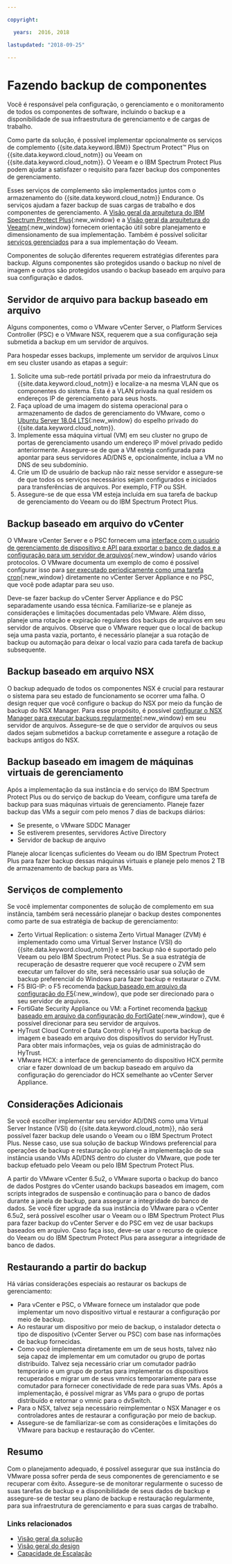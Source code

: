 ```yaml
---

copyright:

  years:  2016, 2018

lastupdated: "2018-09-25"

---
```


# Fazendo backup de componentes

Você é responsável pela configuração, o gerenciamento e o monitoramento de todos os componentes de software, incluindo o backup e a disponibilidade de sua infraestrutura de gerenciamento e de cargas de trabalho.

Como parte da solução, é possível implementar opcionalmente os serviços de complemento {{site.data.keyword.IBM}} Spectrum Protect&trade; Plus on {{site.data.keyword.cloud_notm}} ou Veeam on {{site.data.keyword.cloud_notm}}. O Veeam e o IBM Spectrum Protect Plus podem ajudar a satisfazer o requisito para fazer backup dos componentes de gerenciamento.

Esses serviços de complemento são implementados juntos com o armazenamento do {{site.data.keyword.cloud_notm}} Endurance. Os serviços ajudam a fazer backup de suas cargas de trabalho e dos componentes de gerenciamento. A [Visão geral da arquitetura do IBM Spectrum Protect Plus](https://www.ibm.com/cloud/garage/architectures/implementation/virtualization_backup_spplus){:new_window} e a [Visão geral da arquitetura do Veeam](https://www.ibm.com/cloud/garage/architectures/implementation/virtualization_backup_veeam){:new_window} fornecem orientação útil sobre planejamento e dimensionamento de sua implementação. Também é possível solicitar [serviços gerenciados](https://console.bluemix.net/infrastructure/vmware-solutions/console/gettingstarted/veeam/vcs/managed) para a sua implementação do Veeam.

Componentes de solução diferentes requerem estratégias diferentes para backup. Alguns componentes são protegidos usando o backup no nível de imagem e outros são protegidos usando o backup baseado em arquivo para sua configuração e dados.

## Servidor de arquivo para backup baseado em arquivo

Alguns componentes, como o VMware vCenter Server, o Platform Services Controller (PSC) e o VMware NSX, requerem que a sua configuração seja submetida a backup em um servidor de arquivos.

Para hospedar esses backups, implemente um servidor de arquivos Linux em seu cluster usando as etapas a seguir:

1. Solicite uma sub-rede portátil privada por meio da infraestrutura do {{site.data.keyword.cloud_notm}} e localize-a na mesma VLAN que os componentes do sistema. Esta é a VLAN privada na qual residem os endereços IP de gerenciamento para seus hosts.
2. Faça upload de uma imagem do sistema operacional para o armazenamento de dados de gerenciamento do VMware, como o [Ubuntu Server 18.04 LTS](http://mirrors.service.softlayer.com/ubuntu-releases/ubuntu-server/bionic/daily-live/current/){:new_window} do espelho privado do {{site.data.keyword.cloud_notm}}.
3. Implemente essa máquina virtual (VM) em seu cluster no grupo de portas de gerenciamento usando um endereço IP móvel privado pedido anteriormente. Assegure-se de que a VM esteja configurada para apontar para seus servidores AD/DNS e, opcionalmente, inclua a VM no DNS de seu subdomínio.
4. Crie um ID de usuário de backup não raiz nesse servidor e assegure-se de que todos os serviços necessários sejam configurados e iniciados para transferências de arquivos. Por exemplo, FTP ou SSH.
5. Assegure-se de que essa VM esteja incluída em sua tarefa de backup de gerenciamento do Veeam ou do IBM Spectrum Protect Plus.

## Backup baseado em arquivo do vCenter

O VMware vCenter Server e o PSC fornecem uma [interface com o usuário de gerenciamento de dispositivo e API para exportar o banco de dados e a configuração para um servidor de arquivos](https://docs.vmware.com/en/VMware-vSphere/6.5/com.vmware.vsphere.install.doc/GUID-3EAED005-B0A3-40CF-B40D-85AD247D7EA4.html){:new_window} usando vários protocolos. O VMware documenta um exemplo de como é possível configurar isso para [ ser executado periodicamente como uma tarefa cron](https://pubs.vmware.com/vsphere-6-5/index.jsp?topic=%2Fcom.vmware.vsphere.vcsapg-rest.doc%2FGUID-222400F3-678E-4028-874F-1F83036D2E85.html){:new_window} diretamente no vCenter Server Appliance e no PSC, que você pode adaptar para seu uso.

Deve-se fazer backup do vCenter Server Appliance e do PSC separadamente usando essa técnica. Familiarize-se e planeje as considerações e limitações documentadas pelo VMware. Além disso, planeje uma rotação e expiração regulares dos backups de arquivos em seu servidor de arquivos. Observe que o VMware requer que o local de backup seja uma pasta vazia, portanto, é necessário planejar a sua rotação de backup ou automação para deixar o local vazio para cada tarefa de backup subsequente.

## Backup baseado em arquivo NSX

O backup adequado de todos os componentes NSX é crucial para restaurar o sistema para seu estado de funcionamento se ocorrer uma falha. O design requer que você configure o backup do NSX por meio da função de backup do NSX Manager. Para esse propósito, é possível [configurar o NSX Manager para executar backups regularmente](https://pubs.vmware.com/NSX-6/index.jsp?topic=%2Fcom.vmware.nsx.admin.doc%2FGUID-72EFCAB1-0B10-4007-A44C-09D38CD960D3.html){:new_window} em seu servidor de arquivos. Assegure-se de que o servidor de arquivos ou seus dados sejam submetidos a backup corretamente e assegure a rotação de backups antigos do NSX.

## Backup baseado em imagem de máquinas virtuais de gerenciamento

Após a implementação da sua instância e do serviço do IBM Spectrum Protect Plus ou do serviço de backup do Veeam, configure uma tarefa de backup para suas máquinas virtuais de gerenciamento. Planeje fazer backup das VMs a seguir com pelo menos 7 dias de backups diários:

* Se presente, o VMware SDDC Manager
* Se estiverem presentes, servidores Active Directory
* Servidor de backup de arquivo

Planeje alocar licenças suficientes do Veeam ou do IBM Spectrum Protect Plus para fazer backup dessas máquinas virtuais e planeje pelo menos 2 TB de armazenamento de backup para as VMs.

## Serviços de complemento

Se você implementar componentes de solução de complemento em sua instância, também será necessário planejar o backup destes componentes como parte de sua estratégia de backup de gerenciamento:

* Zerto Virtual Replication: o sistema Zerto Virtual Manager (ZVM) é implementado como uma Virtual Server Instance (VSI) do {{site.data.keyword.cloud_notm}} e seu backup não é suportado pelo Veeam ou pelo IBM Spectrum Protect Plus. Se a sua estratégia de recuperação de desastre requerer que você recupere o ZVM sem executar um failover do site, será necessário usar sua solução de backup preferencial do Windows para fazer backup e restaurar o ZVM.
* F5 BIG-IP: o F5 recomenda [backup baseado em arquivo da configuração do F5](https://support.f5.com/csp/article/K13132){:new_window}, que pode ser direcionado para o seu servidor de arquivos.
* FortiGate Security Appliance ou VM: a Fortinet recomenda [backup baseado em arquivo da configuração do FortiGate](http://help.fortinet.com/fos50hlp/54/Content/FortiOS/fortigate-best-practices-54/Firmware/Performing_Config_Backup.htm){:new_window}, que é possível direcionar para seu servidor de arquivos.
* HyTrust Cloud Control e Data Control: o HyTrust suporta backup de imagem e baseado em arquivo dos dispositivos do servidor HyTrust. Para obter mais informações, veja os guias de administração do HyTrust.
* VMware HCX: a interface de gerenciamento do dispositivo HCX permite criar e fazer download de um backup baseado em arquivo da configuração do gerenciador do HCX semelhante ao vCenter Server Appliance.

## Considerações Adicionais

Se você escolher implementar seu servidor AD/DNS como uma Virtual Server Instance (VSI) do {{site.data.keyword.cloud_notm}}, não será possível fazer backup dele usando o Veeam ou o IBM Spectrum Protect Plus. Nesse caso, use sua solução de backup Windows preferencial para operações de backup e restauração ou planeje a implementação de sua instância usando VMs AD/DNS dentro do cluster do VMware, que pode ter backup efetuado pelo Veeam ou pelo IBM Spectrum Protect Plus.

A partir do VMware vCenter 6.5u2, o VMware suporta o backup do banco de dados Postgres do vCenter usando backups baseados em imagem, com scripts integrados de suspensão e continuação para o banco de dados durante a janela de backup, para assegurar a integridade do banco de dados. Se você fizer upgrade da sua instância do VMware para o vCenter 6.5u2, será possível escolher usar o Veeam ou o IBM Spectrum Protect Plus para fazer backup do vCenter Server e do PSC em vez de usar backups baseados em arquivo. Caso faça isso, deve-se usar o recurso de quiesce do Veeam ou do IBM Spectrum Protect Plus para assegurar a integridade de banco de dados.

## Restaurando a partir do backup

Há várias considerações especiais ao restaurar os backups de gerenciamento:

* Para vCenter e PSC, o VMware fornece um instalador que pode implementar um novo dispositivo virtual e restaurar a configuração por meio de backup.
* Ao restaurar um dispositivo por meio de backup, o instalador detecta o tipo de dispositivo (vCenter Server ou PSC) com base nas informações de backup fornecidas.
* Como você implementa diretamente em um de seus hosts, talvez não seja capaz de implementar em um comutador ou grupo de portas distribuído. Talvez seja necessário criar um comutador padrão temporário e um grupo de portas para implementar os dispositivos recuperados e migrar um de seus vmnics temporariamente para esse comutador para fornecer conectividade de rede para suas VMs. Após a implementação, é possível migrar as VMs para o grupo de portas distribuído e retornar o vmnic para o dvSwitch.
* Para o NSX, talvez seja necessário reimplementar o NSX Manager e os controladores antes de restaurar a configuração por meio de backup.
* Assegure-se de familiarizar-se com as considerações e limitações do VMware para backup e restauração do vCenter.

## Resumo

Com o planejamento adequado, é possível assegurar que sua instância do VMware possa sofrer perda de seus componentes de gerenciamento e se recuperar com êxito. Assegure-se de monitorar regularmente o sucesso de suas tarefas de backup e a disponibilidade de seus dados de backup e assegure-se de testar seu plano de backup e restauração regularmente, para sua infraestrutura de gerenciamento e para suas cargas de trabalho.

### Links relacionados

* [ Visão geral da solução ](solution_overview.html)
* [ Visão geral do design ](design_overview.html)
* [ Capacidade de Escalação ](solution_scaling.html)
